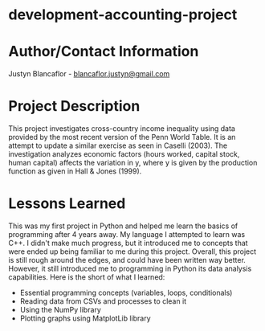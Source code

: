 # development-accounting-project

# Author/Contact Information

Justyn Blancaflor - blancaflor.justyn@gmail.com

# Project Description

This project investigates cross-country income inequality using data provided by the most recent version of the Penn World Table. It is an attempt to update a similar exercise as seen in Caselli (2003). The investigation analyzes economic factors (hours worked, capital stock, human capital) affects the variation in y, where y is given by the production function as given in Hall & Jones (1999).

# Lessons Learned

This was my first project in Python and helped me learn the basics of programming after 4 years away. My language I attempted to learn was C++. I didn't make much progress, but it introduced me to concepts that were ended up being familiar to me during this project. Overall, this project is still rough around the edges, and could have been written way better. However, it still introduced me to programming in Python its data analysis capabilities. Here is the short of what I learned:

* Essential programming concepts (variables, loops, conditionals)
* Reading data from CSVs and processes to clean it
* Using the NumPy library
* Plotting graphs using MatplotLib library
